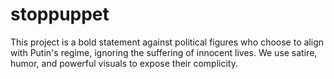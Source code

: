 # stoppuppet
This project is a bold statement against political figures who choose to align with Putin's regime, ignoring the suffering of innocent lives. We use satire, humor, and powerful visuals to expose their complicity.
